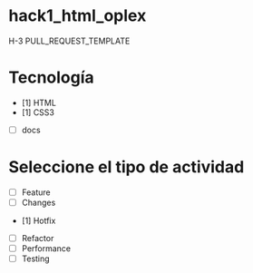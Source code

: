 # hack1_html_oplex
H-3
PULL_REQUEST_TEMPLATE
# Tecnología
- [1] HTML
- [1] CSS3
- [ ] docs

# Seleccione el tipo de actividad
- [ ] Feature
- [ ] Changes
- [1] Hotfix
- [ ] Refactor
- [ ] Performance
- [ ] Testing
